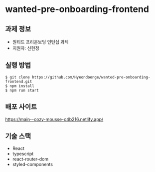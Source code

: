# wanted-pre-onboarding-frontend

## 과제 정보

- 원티드 프리온보딩 인턴십 과제
- 지원자: 신현정

## 실행 방법

```
$ git clone https://github.com/Hyeondoonge/wanted-pre-onboarding-frontend.git
$ npm install
$ npm run start
```

## 배포 사이트

https://main--cozy-mousse-c4b216.netlify.app/

## 기술 스택

- React
- typescript
- react-router-dom
- styled-components
